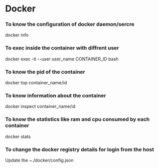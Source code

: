 # Docker

### To know the configuration of docker daemon/sercre
docker info

### To exec inside the container with diffrent user
docker exec -ti --user user_name CONTAINER_ID bash

### To know the pid of the container
docker top container_name/id

### To know information about the container
docker inspect container_name/id

### To know the statistics like ram and cpu consumed by each container
docker stats

### To change the docker registry details for login from the host
Update the ~./docker/config.json
